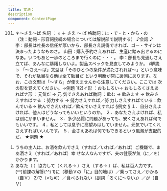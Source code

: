 ```yaml
---
title: 文法：
description
component: ContentPage
---
```



101. ＊～さえ～ば
名詞 ： × ＋ さえ ～ ば
格助詞：に・で・と・から・の  
（注：動詞・形容詞接続の場合については解説部で説明する）
♪会話 ♪
李：部長は社長の信任が厚いから、部長さえ説得できれば、ゴー・サインは決まったようなものさ。 山田：購入予約さえあれば、生産に踏み出せるのになあ。いつもあと一歩のところまで行くのに・・・。
李：部長も見通しさえ立てば、あんなに躊躇しないよ。製品スペックを見直してみようか。
♯解説 ♭
「～さえ～ば」文型は「そのひとつの条件が満たされれば～」という意味で、それが駄目なら他は全て駄目だ という判断が常に裏側にあります。なお、この文型は「～すら」が使えませんから注意してください。ここでは 次の形を覚えてください。→例題 1)2)イ形 ：おもしろい→ おもしろくさえあればナ形 ：元気だ → 元
気でさえあれば動詞 ：飲む → 飲みます → 飲みさえすればする ：努力する → 努力さえすれば／努
力しさえすればている：飲んでいる→ 飲んでさえいれば／飲んでいさえすれば
§例文 §
１．自分さえよければ、他人はどうなってもいいというのか。
２．あなたさえよければ、私は別にかまいません。
３．多少品質に問題があっても、安くさえあれば何でもいいです。
４．私としては息子に高望みはしていません。元気でいてくれさえすればいいんです。
５．金さえあれば何でもできるという風潮が支配的だ。
★例題 ★
1) うちの主人は、お酒を飲んでさえ（すれば／いれば／あれば）ご機嫌で、まあ酒さえ（すれば／あれば）幸
せな人なんですが、夫の健康が気（に／を）かかります。  
2) あなた（ ）協力して（くれる→ ）さえ（する→ ）ば、私は百人力です。
(^^)前課の解答(^^)
1)に（移動Ｖの「に」目的地は）／乗ってさえ／かかる（自Ｖ）
2)で（×も可）／食べられない（副詞「ろくに～ない」）／が（自Ｖ）
